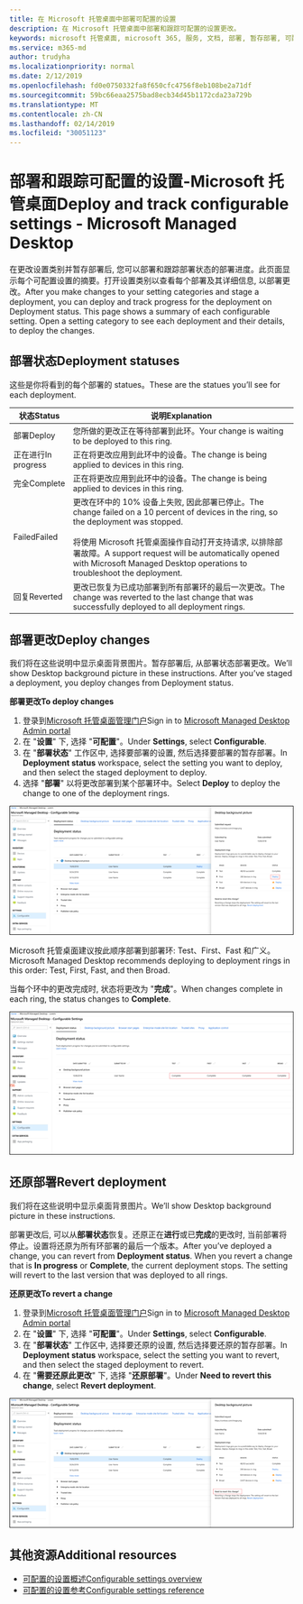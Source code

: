 ```yaml
---
title: 在 Microsoft 托管桌面中部署可配置的设置
description: 在 Microsoft 托管桌面中部署和跟踪可配置的设置更改。
keywords: microsoft 托管桌面, microsoft 365, 服务, 文档, 部署, 暂存部署, 可配置的设置
ms.service: m365-md
author: trudyha
ms.localizationpriority: normal
ms.date: 2/12/2019
ms.openlocfilehash: fd0e0750332fa8f650cfc4756f8eb108be2a71df
ms.sourcegitcommit: 59bc66eaa2575bad8ecb34d45b1172cda23a729b
ms.translationtype: MT
ms.contentlocale: zh-CN
ms.lasthandoff: 02/14/2019
ms.locfileid: "30051123"
---
```

# <a name="deploy-and-track-configurable-settings---microsoft-managed-desktop"></a><span data-ttu-id="64caf-104">部署和跟踪可配置的设置-Microsoft 托管桌面</span><span class="sxs-lookup"><span data-stu-id="64caf-104">Deploy and track configurable settings - Microsoft Managed Desktop</span></span>

<span data-ttu-id="64caf-p101">在更改设置类别并暂存部署后, 您可以部署和跟踪部署状态的部署进度。此页面显示每个可配置设置的摘要。打开设置类别以查看每个部署及其详细信息, 以部署更改。</span><span class="sxs-lookup"><span data-stu-id="64caf-p101">After you make changes to your setting categories and stage a deployment, you can deploy and track progress for the deployment on Deployment status. This page shows a summary of each configurable setting. Open a setting category to see each deployment and their details, to deploy the changes.</span></span> 

## <a name="deployment-statuses"></a><span data-ttu-id="64caf-108">部署状态</span><span class="sxs-lookup"><span data-stu-id="64caf-108">Deployment statuses</span></span> 

<span data-ttu-id="64caf-109">这些是你将看到的每个部署的 statues。</span><span class="sxs-lookup"><span data-stu-id="64caf-109">These are the statues you’ll see for each deployment.</span></span>

<span data-ttu-id="64caf-110">状态</span><span class="sxs-lookup"><span data-stu-id="64caf-110">Status</span></span>  | <span data-ttu-id="64caf-111">说明</span><span class="sxs-lookup"><span data-stu-id="64caf-111">Explanation</span></span> 
--- | --- 
<span data-ttu-id="64caf-112">部署</span><span class="sxs-lookup"><span data-stu-id="64caf-112">Deploy</span></span> | <span data-ttu-id="64caf-113">您所做的更改正在等待部署到此环。</span><span class="sxs-lookup"><span data-stu-id="64caf-113">Your change is waiting to be deployed to this ring.</span></span>
<span data-ttu-id="64caf-114">正在进行</span><span class="sxs-lookup"><span data-stu-id="64caf-114">In progress</span></span> | <span data-ttu-id="64caf-115">正在将更改应用到此环中的设备。</span><span class="sxs-lookup"><span data-stu-id="64caf-115">The change is being applied to devices in this ring.</span></span> 
<span data-ttu-id="64caf-116">完全</span><span class="sxs-lookup"><span data-stu-id="64caf-116">Complete</span></span> | <span data-ttu-id="64caf-117">正在将更改应用到此环中的设备。</span><span class="sxs-lookup"><span data-stu-id="64caf-117">The change is being applied to devices in this ring.</span></span> 
<span data-ttu-id="64caf-118">Failed</span><span class="sxs-lookup"><span data-stu-id="64caf-118">Failed</span></span> | <span data-ttu-id="64caf-119">更改在环中的 10% 设备上失败, 因此部署已停止。</span><span class="sxs-lookup"><span data-stu-id="64caf-119">The change failed on a 10 percent of devices in the ring, so the deployment was stopped.</span></span><br><br> <span data-ttu-id="64caf-120">将使用 Microsoft 托管桌面操作自动打开支持请求, 以排除部署故障。</span><span class="sxs-lookup"><span data-stu-id="64caf-120">A support request will be automatically opened with Microsoft Managed Desktop operations to troubleshoot the deployment.</span></span> 
<span data-ttu-id="64caf-121">回复</span><span class="sxs-lookup"><span data-stu-id="64caf-121">Reverted</span></span> | <span data-ttu-id="64caf-122">更改已恢复为已成功部署到所有部署环的最后一次更改。</span><span class="sxs-lookup"><span data-stu-id="64caf-122">The change was reverted to the last change that was successfully deployed to all deployment rings.</span></span>

## <a name="deploy-changes"></a><span data-ttu-id="64caf-123">部署更改</span><span class="sxs-lookup"><span data-stu-id="64caf-123">Deploy changes</span></span>

<span data-ttu-id="64caf-p102">我们将在这些说明中显示桌面背景图片。暂存部署后, 从部署状态部署更改。</span><span class="sxs-lookup"><span data-stu-id="64caf-p102">We’ll show Desktop background picture in these instructions. After you’ve staged a deployment, you deploy changes from Deployment status.</span></span> 

<span data-ttu-id="64caf-126">**部署更改**</span><span class="sxs-lookup"><span data-stu-id="64caf-126">**To deploy changes**</span></span>

1. <span data-ttu-id="64caf-127">登录到[Microsoft 托管桌面管理门户](http://aka.ms/mwaasportal)</span><span class="sxs-lookup"><span data-stu-id="64caf-127">Sign in to [Microsoft Managed Desktop Admin portal](http://aka.ms/mwaasportal)</span></span>
2. <span data-ttu-id="64caf-128">在 "**设置**" 下, 选择 "**可配置**"。</span><span class="sxs-lookup"><span data-stu-id="64caf-128">Under **Settings**, select **Configurable**.</span></span>
3. <span data-ttu-id="64caf-129">在 "**部署状态**" 工作区中, 选择要部署的设置, 然后选择要部署的暂存部署。</span><span class="sxs-lookup"><span data-stu-id="64caf-129">In **Deployment status** workspace, select the setting you want to deploy, and then select the staged deployment to deploy.</span></span>
4. <span data-ttu-id="64caf-130">选择 "**部署**" 以将更改部署到某个部署环中。</span><span class="sxs-lookup"><span data-stu-id="64caf-130">Select **Deploy** to deploy the change to one of the deployment rings.</span></span>

![可配置的设置部署状态概述](images/deploy-cs-overview.png)

<span data-ttu-id="64caf-132">Microsoft 托管桌面建议按此顺序部署到部署环: Test、First、Fast 和广义。</span><span class="sxs-lookup"><span data-stu-id="64caf-132">Microsoft Managed Desktop recommends deploying to deployment rings in this order: Test, First, Fast, and then Broad.</span></span> 

<span data-ttu-id="64caf-133">当每个环中的更改完成时, 状态将更改为 "**完成**"。</span><span class="sxs-lookup"><span data-stu-id="64caf-133">When changes complete in each ring, the status changes to **Complete**.</span></span>

![可配置的设置部署完成](images/config-setting-complete.png)

## <a name="revert-deployment"></a><span data-ttu-id="64caf-135">还原部署</span><span class="sxs-lookup"><span data-stu-id="64caf-135">Revert deployment</span></span>

<span data-ttu-id="64caf-136">我们将在这些说明中显示桌面背景图片。</span><span class="sxs-lookup"><span data-stu-id="64caf-136">We’ll show Desktop background picture in these instructions.</span></span> 

<span data-ttu-id="64caf-p103">部署更改后, 可以从**部署状态**恢复。还原正在**进行**或已**完成**的更改时, 当前部署将停止。设置将还原为所有环部署的最后一个版本。</span><span class="sxs-lookup"><span data-stu-id="64caf-p103">After you’ve deployed a change, you can revert from **Deployment status**. When you revert a change that is **In progress** or **Complete**, the current deployment stops. The setting will revert to the last version that was deployed to all rings.</span></span> 

<span data-ttu-id="64caf-140">**还原更改**</span><span class="sxs-lookup"><span data-stu-id="64caf-140">**To revert a change**</span></span>
1. <span data-ttu-id="64caf-141">登录到[Microsoft 托管桌面管理门户](http://aka.ms/mwaasportal)</span><span class="sxs-lookup"><span data-stu-id="64caf-141">Sign in to [Microsoft Managed Desktop Admin portal](http://aka.ms/mwaasportal)</span></span>
2. <span data-ttu-id="64caf-142">在 "**设置**" 下, 选择 "**可配置**"。</span><span class="sxs-lookup"><span data-stu-id="64caf-142">Under **Settings**, select **Configurable**.</span></span>
3. <span data-ttu-id="64caf-143">在 "**部署状态**" 工作区中, 选择要还原的设置, 然后选择要还原的暂存部署。</span><span class="sxs-lookup"><span data-stu-id="64caf-143">In **Deployment status** workspace, select the setting you want to revert, and then select the staged deployment to revert.</span></span>
4. <span data-ttu-id="64caf-144">在 "**需要还原此更改**" 下, 选择 "**还原部署**"。</span><span class="sxs-lookup"><span data-stu-id="64caf-144">Under **Need to revert this change**, select **Revert deployment**.</span></span>

![可配置的设置部署还原](images/config-setting-revert.png) 

## <a name="additional-resources"></a><span data-ttu-id="64caf-146">其他资源</span><span class="sxs-lookup"><span data-stu-id="64caf-146">Additional resources</span></span>
- [<span data-ttu-id="64caf-147">可配置的设置概述</span><span class="sxs-lookup"><span data-stu-id="64caf-147">Configurable settings overview</span></span>](config-setting-overview.md)
- [<span data-ttu-id="64caf-148">可配置的设置参考</span><span class="sxs-lookup"><span data-stu-id="64caf-148">Configurable settings reference</span></span>](config-setting-ref.md) 